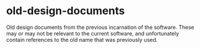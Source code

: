 # old-design-documents

Old design documents from the previous incarnation of the software. These may or may not be relevant to the current software, 
and unfortunately contain references to the old name that was previously used.
